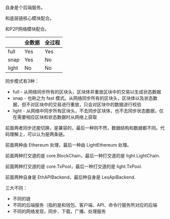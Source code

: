 自身是个后端服务。

和底层链核心模块配合。

和P2P网络模块配合。

|  | 全数据 | 全过程 |
| :--- | :--- | :--- |
| full | Yes | Yes |
| snap | Yes | No |
| light | No | No |

同步模式有3种：

* full - 从网络同步所有的区块头，区块体并重放区块中的交易以生成状态数据
* snap - 也称之为 fast 模式。从网络同步所有的区块头，区块体以及状态数据，但不对区块中的交易进行重放，只会对区块中的数据进行校验
* light - 从网络中同步所有区块头，不去同步区块体，也不去同步状态数据，仅在需要相应区块和状态数据时从网络上获取

前面两者同步还能切换，是兼容的，最后一种则不然，数据结构和数据都不同。代码理解上，可以认为是两条链。

前面两种由 Ethereum 处理，最后一种由 LightEthereum 处理。

前面两种打交道的是 core.BlockChain，最后一种打交道的是 light.LightChain.

前面两种打交道的是 core.TxPool，最后一种打交道的是 light.TxPool.

前面两种自身是 EthAPIBackend，最后种自身是 LesApiBackend.

三大不同：

* 不同的链
* 不同的后端服务（指的是和钱包、客户端、API、命令行服务所对应的后端
* 不同的网络发现，同步、下载，广播、处理服务



